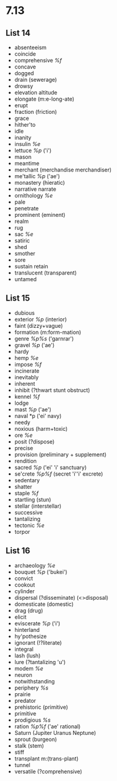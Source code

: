 # 7.13
## List 14
* absenteeism
* coincide
* comprehensive *%f*
* concave
* dogged
* drain (sewerage)
* drowsy
* elevation altitude
* elongate (m:e-long-ate)
* erupt
* fraction (friction)
* grace 
* hither'to
* idle
* inanity
* insulin *%e* 
* lettuce *%p* ('i')
* mason
* meantime
* merchant (merchandise merchandiser)
* me'tallic *%p* ('ae')
* monastery (hieratic)
* narrative narrate
* ornithology *%e*
* pale
* penetrate
* prominent (eminent)
* realm
* rug
* sac *%e*
* satiric
* shed
* smother
* sore
* sustain retain
* translucent (transparent)
* untamed
## List 15
* dubious
* exterior *%p* (interior)
* faint (dizzy+vague)
* formation (m:form-mation)
* genre *%p%s* ('garnrar')
* gravel *%p* ('ae')
* hardy
* hemp *%e*
* impose *%f*
* incinerate
* inevitably
* inherent
* inhibit (?thwart stunt obstruct)
* kennel *%f*
* lodge
* mast *%p* ('ae')
* naval *p ('ei' navy)
* needy
* noxious (harm+toxic)
* ore *%e*
* posit (?dispose)
* precise
* provision (preliminary + supplement)
* rendition
* sacred *%p* ('ei' 'i' sanctuary)
* se'crete *%p%f* (secret 'i''i' excrete)
* sedentary
* shatter
* staple *%f* 
* startling (stun)
* stellar (interstellar)
* successive 
* tantalizing
* tectonic *%e*
* torpor

## List 16
* archaeology *%e*
* bouquet *%p* ('bukei')
* convict
* cookout
* cylinder
* dispersal (?disseminate) (<>disposal)
* domesticate (domestic)
* drag (drug)
* elicit
* eviscerate *%p* ('i')
* hinterland
* hy'pothesize
* ignorant (!?literate)
* integral 
* lash (lush)
* lure (?tantalizing 'u')
* modem *%e*
* neuron
* notwithstanding 
* periphery *%s*
* prairie
* predator
* prehistoric (primitive)
* primitive
* prodigious *%s*
* ration *%p%f* ('ae' rational)
* Saturn (Jupiter Uranus Neptune)
* sprout (burgeon)
* stalk (stem)
* stiff
* transplant m:(trans-plant)
* tunnel
* versatile (?comprehensive)